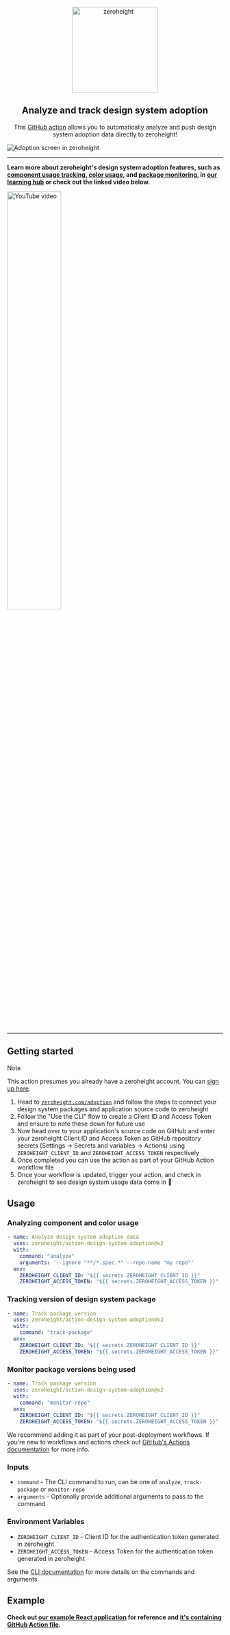 <p align="center">
  <a href="https://zeroheight.com">
    <img src="https://zeroheight-wordpress-uploads.s3.amazonaws.com/wp-content/themes/zhwebsite/assets/images/logo.svg" width="200px" alt="zeroheight" />
  </a>
</p>

<h2 align="center">Analyze and track design system adoption</h2>

<p align="center">
    This <a href="https://github.com/features/actions">GitHub action</a> allows you to automatically analyze and push design system adoption data directly to zeroheight!
</p>

![Adoption screen in zeroheight](https://zeroheight-wordpress-uploads.s3.amazonaws.com/wp-content/uploads/2025/03/Screenshot-2025-03-25-at-8.23.05%E2%80%AFam.png)

---

**Learn more about zeroheight's design system adoption features, such as [component usage tracking](https://zeroheight.com/help/article/component-usage/), [color usage](https://zeroheight.com/help/article/measure-color-usage/), and [package monitoring](https://zeroheight.com/help/article/package-version-monitoring/), in [our learning hub](https://zeroheight.com/help/article/adoption-private-beta-overview/#experimental-features) or check out the linked video below.**

[<img src="https://img.youtube.com/vi/U7Lp2iVIs7k/maxresdefault.jpg" width="50%" alt="YouTube video"/>](https://youtu.be/1Sx2ChrFlZw)

---

## Getting started

> [!NOTE]
> This action presumes you already have a zeroheight account. You can [sign up here](https://zeroheight.com/create/account?utm_department=marketing&utm_source=github).

1. Head to [`zeroheight.com/adoption`](https://zeroheight.com/adoption) and follow the steps to connect your design system packages and application source code to zeroheight
2. Follow the "Use the CLI" flow to create a Client ID and Access Token and ensure to note these down for future use
3. Now head over to your application's source code on GitHub and enter your zeroheight Client ID and Access Token as GitHub repository secrets (Settings → Secrets and variables → Actions) using `ZEROHEIGHT_CLIENT_ID` and `ZEROHEIGHT_ACCESS_TOKEN` respectively
4. Once completed you can use the action as part of your GitHub Action workflow file
5. Once your workflow is updated, trigger your action, and check in zeroheight to see design system usage data come in 🎉

## Usage

### Analyzing component and color usage

```yaml
- name: Analyze design system adoption data
  uses: zeroheight/action-design-system-adoption@v2
  with:
    command: "analyze"
    arguments: '--ignore "**/*.spec.*" --repo-name "my repo"'
  env:
    ZEROHEIGHT_CLIENT_ID: "${{ secrets.ZEROHEIGHT_CLIENT_ID }}"
    ZEROHEIGHT_ACCESS_TOKEN: "${{ secrets.ZEROHEIGHT_ACCESS_TOKEN }}"
```

### Tracking version of design system package

```yaml
- name: Track package version
  uses: zeroheight/action-design-system-adoption@v2
  with:
    command: "track-package"
  env:
    ZEROHEIGHT_CLIENT_ID: "${{ secrets.ZEROHEIGHT_CLIENT_ID }}"
    ZEROHEIGHT_ACCESS_TOKEN: "${{ secrets.ZEROHEIGHT_ACCESS_TOKEN }}"
```

### Monitor package versions being used

```yaml
- name: Track package version
  uses: zeroheight/action-design-system-adoption@v2
  with:
    command: "monitor-repo"
  env:
    ZEROHEIGHT_CLIENT_ID: "${{ secrets.ZEROHEIGHT_CLIENT_ID }}"
    ZEROHEIGHT_ACCESS_TOKEN: "${{ secrets.ZEROHEIGHT_ACCESS_TOKEN }}"
```

We recommend adding it as part of your post-deployment workflows. If you're new to workflows and actions check out [GitHub's Actions documentation](https://docs.github.com/en/actions) for more info.

### Inputs

- `command` - The CLI command to run, can be one of `analyze`, `track-package` or `monitor-repo`
- `arguments` - Optionally provide additional arguments to pass to the command

### Environment Variables

- `ZEROHEIGHT_CLIENT_ID` - Client ID for the authentication token generated in zeroheight
- `ZEROHEIGHT_ACCESS_TOKEN` - Access Token for the authentication token generated in zeroheight

See the [CLI documentation](https://www.npmjs.com/package/@zeroheight/adoption-cli) for more details on the commands and arguments

## Example

**Check out [our example React application](https://github.com/zeroheight-demos/example-airorange-app) for reference and [it's containing GitHub Action file](https://github.com/zeroheight-demos/example-airorange-app/blob/master/.github/workflows/deploy.yaml).**
